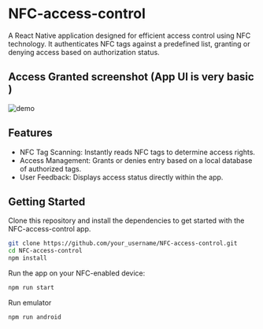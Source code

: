 # NFC-access-control

A React Native application designed for efficient access control using NFC technology. It authenticates NFC tags against a predefined list, granting or denying access based on authorization status.


## Access Granted screenshot (App UI is very basic )

![demo](https://github.com/ChetanXpro/NFC-access-control/assets/107798155/3a97ff14-2ff9-4a9c-9e38-5435ec7b041c)


## Features

- NFC Tag Scanning: Instantly reads NFC tags to determine access rights.
- Access Management: Grants or denies entry based on a local database of authorized tags.
- User Feedback: Displays access status directly within the app.

## Getting Started

Clone this repository and install the dependencies to get started with the NFC-access-control app.

```bash
git clone https://github.com/your_username/NFC-access-control.git
cd NFC-access-control
npm install
```
Run the app on your NFC-enabled device:

```bash
npm run start
```

Run emulator

```bash
npm run android
```

